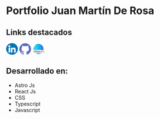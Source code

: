 # Portfolio Juan Martín De Rosa

## Links destacados

[![Linkedin](./src/assets/logos/linkedin-color.png)](https://www.linkedin.com/in/juanmderosa/) 
[![Github](./src/assets/logos/github-color.png)](https://github.com/juanmderosa/)
[![Sitio Web](./src/assets/logos/enlace-web.png)](https://juanmderosa-developer.com/)

## Desarrollado en:
- Astro Js
- React Js
- CSS
- Typescript
- Javascript

